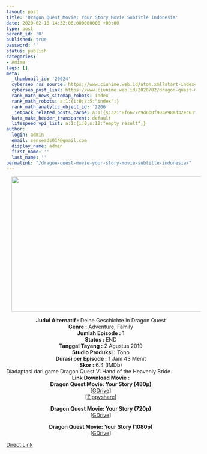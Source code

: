 ```yaml
---
layout: post
title: 'Dragon Quest Movie: Your Story Movie Subtitle Indonesia'
date: 2020-02-18 14:32:06.000000000 +00:00
type: post
parent_id: '0'
published: true
password: ''
status: publish
categories:
- Anime
tags: []
meta:
  _thumbnail_id: '20024'
  cyberseo_rss_source: https://www.ciunime.web.id/atom.xml?start-index=1201&max-results=150
  cyberseo_post_link: https://www.ciunime.web.id/2020/02/dragon-quest-movie-your-story-movie.html
  rank_math_news_sitemap_robots: index
  rank_math_robots: a:1:{i:0;s:5:"index";}
  rank_math_analytic_object_id: '2206'
  _jetpack_related_posts_cache: a:1:{s:32:"8f6677c9d6b0f903e98ad32ec61f8deb";a:2:{s:7:"expires";i:1655012584;s:7:"payload";a:0:{}}}
  kata_make_header_transparent: default
  litespeed_vpi_list: a:1:{i:0;s:12:"empty result";}
author:
  login: admin
  email: senseads014@gmail.com
  display_name: admin
  first_name: ''
  last_name: ''
permalink: "/dragon-quest-movie-your-story-movie-subtitle-indonesia/"
---
```

<div class="separator" style="clear: both; text-align: center;"><a href="https://1.bp.blogspot.com/-FGlOmh9Ti7w/XkjVBonWP7I/AAAAAAAAd6c/LmG4wKSiVu4hx_916H5-4WrRFVk_YY4pgCLcBGAsYHQ/s1600/Dragon%2BQuest%2BMovie%2B-%2BYour%2BStory.jpg" imageanchor="1" style="margin-left: 1em; margin-right: 1em;"><img border="0" data-original-height="720" data-original-width="1280" height="360" src="{{ site.baseurl }}/assets/2020/02/Dragon%2BQuest%2BMovie%2B-%2BYour%2BStory.jpg" width="640" /></a></div>
<p>
<div style="text-align: center;"><b>Judul Alternatif :</b>&nbsp;Deine Geschichte in Dragon Quest</div>
<div style="text-align: center;"><b>Genre :</b>&nbsp;<b></b>Adventure, Family</div>
<div style="text-align: center;"><b>Jumlah Episode :</b>&nbsp;1<br /><b>Status :&nbsp;</b>END<br /><b>Tanggal Tayang :</b>&nbsp;2 Agustus 2019<br /><b>Studio Produksi :</b>&nbsp;<b></b>Toho<br /><b>Durasi per Episode :</b>&nbsp;1 Jam 43 Menit</div>
<div style="text-align: center;"><b>Skor :</b>&nbsp;6.4 (IMDb)</div>
<div style="text-align: center;"></div>
<div style="text-align: justify;">Diadaptasi dari game Dragon Quest V: Hand of the Heavenly Bride.</div>
<div style="text-align: justify;"></div>
<div style="text-align: justify;"></div>
<div style="text-align: center;"><b>Link Download Movie :</b></div>
<div style="text-align: center;">
<div style="text-align: center;"><b>Dragon Quest Movie: Your Story&nbsp;(480p)</b></div>
</div>
<div style="text-align: center;">[<a href="https://drive.google.com/uc?id=1AhKmDeVwnmtb1uLUgY31c9-o_S9HA2j_" target="_blank" rel="noopener">GDrive</a>]</div>
<div style="text-align: center;">[<a href="https://www102.zippyshare.com/v/QFLFXvPp/file.html" target="_blank" rel="noopener">Zippyshare</a>]</p>
<p><b>Dragon Quest Movie: Your Story&nbsp;(720p)</b><br />[<a href="https://drive.google.com/uc?id=1y8HZLTirJvDscHhqgaeQiW-ArNV2oEjP" target="_blank" rel="noopener">GDrive</a>]</p>
<p><b>Dragon Quest Movie: Your Story&nbsp;(1080p)</b><br />[<a href="https://drive.google.com/uc?id=1NPKWbtqK9EJGLGb6BvtrBldo2eGyLpfF" target="_blank" rel="noopener">GDrive</a>]</div>
<link rel="stylesheet" href="https://cdnjs.cloudflare.com/ajax/libs/font-awesome/4.7.0/css/font-awesome.min.css" />
<div class="divbtn"> <a href="https://handymansurrender.com/fihup8buzv?key=94550f7ce39444073321dde3b8782f97" class="btn"><i class="fa fa-download"></i> Direct Link</a> </div>
